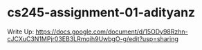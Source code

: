 # cs245-assignment-01-adityanz
Write Up: https://docs.google.com/document/d/15ODy98Rzhn-cJCXuC3N1MPjr03EB3LRmqih9UwbgO-g/edit?usp=sharing